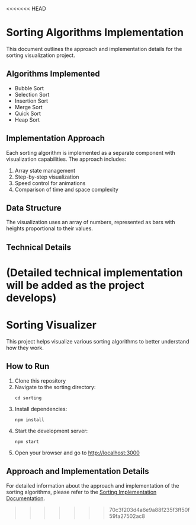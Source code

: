 <<<<<<< HEAD
# Sorting Algorithms Implementation

This document outlines the approach and implementation details for the sorting visualization project.

## Algorithms Implemented

- Bubble Sort
- Selection Sort
- Insertion Sort
- Merge Sort
- Quick Sort
- Heap Sort

## Implementation Approach

Each sorting algorithm is implemented as a separate component with visualization capabilities. The approach includes:

1. Array state management
2. Step-by-step visualization
3. Speed control for animations
4. Comparison of time and space complexity

## Data Structure

The visualization uses an array of numbers, represented as bars with heights proportional to their values.

## Technical Details

(Detailed technical implementation will be added as the project develops)
=======
# Sorting Visualizer

This project helps visualize various sorting algorithms to better understand how they work.

## How to Run

1. Clone this repository
2. Navigate to the sorting directory:
   ```
   cd sorting
   ```
3. Install dependencies:
   ```
   npm install
   ```
4. Start the development server:
   ```
   npm start
   ```
5. Open your browser and go to [http://localhost:3000](http://localhost:3000)

## Approach and Implementation Details

For detailed information about the approach and implementation of the sorting algorithms, please refer to the [Sorting Implementation Documentation](./sorting/README.md). 
>>>>>>> 70c3f203d4a6e9a88f235f3ff50f59fa27502ac8
